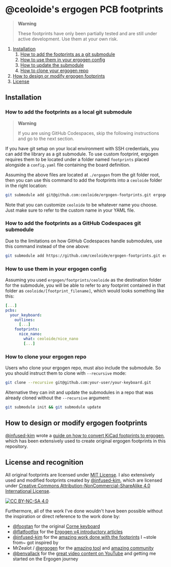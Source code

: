 # @ceoloide's ergogen PCB footprints

> **Warning**
>
> These footprints have only been partially tested and are still under active development. Use them at your own risk.

1. [Installation](#installation)
    1. [How to add the footprints as a git submodule](#how-to-add-the-footprints-as-a-git-submodule)
    2. [How to use them in your ergogen config](#how-to-use-them-in-your-ergogen-config)
    3. [How to update the submodule](#how-to-update-the-submodule)
    4. [How to clone your ergogen repo](#how-to-clone-your-ergogen-repo)
2. [How to design or modify ergogen footprints](#how-to-design-or-modify-ergogen-footprints)
3. [License](#license)


## Installation

### How to add the footprints as a local git submodule

> **Warning**
>
> If you are using GitHub Codespaces, skip the following instructions and go to the next section.

If you have git setup on your local environment with SSH credentials, you can add the library as a 
git submodule. To use custom footprint, ergogen requires them to be located under a folder named
`footprints` placed alongside a `config.yaml` file containing the board definition.

Assuming the above files are located at `./ergogen` from the git folder root, then you can use this
command to add the footprints into a `ceoloide` folder in the right location:

```bash
git submodule add git@github.com:ceoloide/ergogen-footprints.git ergogen/footprints/ceoloide
```

Note that you can customize `ceoloide` to be whatever name you choose. Just make sure to refer to the custom
name in your YAML file.

### How to add the footprints as a GitHub Codespaces git submodule

Due to the limitations on how GitHub Codespaces handle submodules, use this command instead of the one above:

```bash
git submodule add https://github.com/ceoloide/ergogen-footprints.git ergogen/footprints/ceoloide
```

### How to use them in your ergogen config

Assuming you used `ergogen/footprints/ceoloide` as the destination folder for the submodule, you will be able
to refer to any footprint contained in that folder as `ceoloide/[footprint_filename]`, which would looks something like this:

```yaml
[...]
pcbs:
  your_keyboard:
    outlines:
      [...]
    footprints:
      nice_nano:
        what: ceoloide/nice_nano
        [...]
``` 

### How to clone your ergogen repo

Users who clone your ergogen repo, must also include the submodule. So you should instruct them to clone with `--recursive` mode: 

```bash
git clone --recursive git@github.com:your-user/your-keyboard.git
```

Alternative they can init and update the submodules in a repo that was already cloned without the `--recursive` argument:

```bash
git submodule init && git submodule update
```

## How to design or modify ergogen footprints

[@infused-kim](https://github.com/infused-kim) wrote a [guide on how to convert KiCad footprints to ergogen](https://www.notion.so/nilnil/Convert-Kicad-Footprint-to-Ergogen-8340ce87ad554c69af4e3f92bc9a0898?pvs=4), which
has been extensively used to create original ergogen footprints in this repository.

## License and recognition

All original footprints are licensed under [MIT License][mit]. I also extensively used and modified footprints created by [@infused-kim](https://github.com/infused-kim), which are licensed under [Creative Commons Attribution-NonCommercial-ShareAlike 4.0 International License][cc-by-nc-sa].

[![CC BY-NC-SA 4.0][cc-by-nc-sa-image]][cc-by-nc-sa]

Furthermore, all of the work I've done wouldn't have been possible without the inspiration or direct reference to the work done by:

- [@foostan](https://github.com/foostan) for the original [Corne keyboard](https://github.com/foostan/crkbd)
- [@flatfootfox](https://github.com/flatfootfox) for the [Ergogen v4 introductory articles](https://flatfootfox.com/ergogen-introduction/)
- [@infused-kim](https://github.com/infused-kim) for the [amazing work done with the footprints](https://github.com/infused-kim/kb_ergogen_fb) I ~stole from~ got inspired by
- MrZealot / [@ergogen](https://github.com/ergogen) for the [amazing tool](https://github.com/ergogen/ergogen) and [amazing community](https://discord.gg/Tj2TUaUW)
- [@benvallack](https://github.com/benvallack) for the [great video content on YouTube](https://www.youtube.com/watch?v=UKfeJrRIcxw) and getting me started on the Ergogen journey

[mit]: https://opensource.org/license/mit/
[cc-by-nc-sa]: http://creativecommons.org/licenses/by-nc-sa/4.0/
[cc-by-nc-sa-image]: https://licensebuttons.net/l/by-nc-sa/4.0/88x31.png
[cc-by-nc-sa-shield]: https://img.shields.io/badge/License-CC%20BY-NC-SA%204.0-lightgrey.svg
